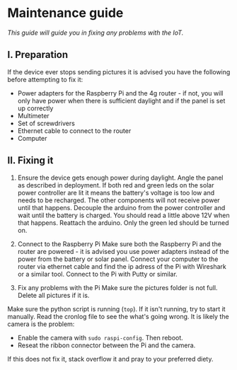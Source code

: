 # Maintenance guide
*This guide will guide you in fixing any problems with the IoT.*

## I. Preparation

If the device ever stops sending pictures it is advised you have the following before attempting to fix it:

- Power adapters for the Raspberry Pi and the 4g router - if not, you will only have power when there is sufficient daylight and if the panel is set up correctly
- Multimeter
- Set of screwdrivers
- Ethernet cable to connect to the router
- Computer

## II. Fixing it

1. Ensure the device gets enough power during daylight. 
Angle the panel as described in deployment. If both red and green leds on the solar power controller are lit it means the battery's voltage is too low and needs to be recharged. The other components will not receive power until that happens. 
Decouple the arduino from the power controller and wait until the battery is charged. You should read a little above 12V when that happens. Reattach the arduino. Only the green led should be turned on. 

2. Connect to the Raspberry Pi 
Make sure both the Raspberry Pi and the router are powered - it is advised you use power adapters instead of the power from the battery or solar panel. Connect your computer to the router via ethernet cable and find the ip adress of the Pi with Wireshark or a similar tool. Connect to the Pi with Putty or similar.

3. Fix any problems with the Pi
Make sure the pictures folder is not full. Delete all pictures if it is.

Make sure the python script is running (```top```).
If it isn't running, try to start it manually. Read the cronlog file to see the what's going wrong. 
It is likely the camera is the problem:
- Enable the camera with ```sudo raspi-config```. Then reboot.
- Reseat the ribbon connector between the Pi and the camera.

If this does not fix it, stack overflow it and pray to your preferred diety.

